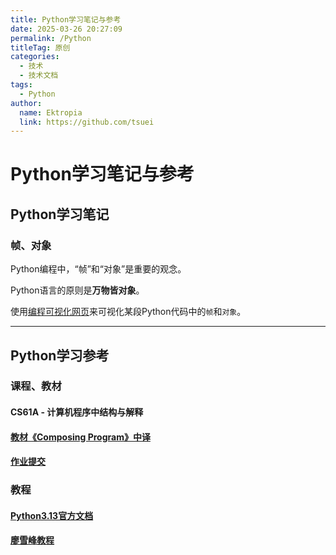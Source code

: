 ```yaml
---
title: Python学习笔记与参考
date: 2025-03-26 20:27:09
permalink: /Python
titleTag: 原创
categories: 
  - 技术
  - 技术文档
tags: 
  - Python
author: 
  name: Ektropia
  link: https://github.com/tsuei
---
```


# Python学习笔记与参考

## Python学习笔记
### 帧、对象
Python编程中，“帧”和“对象”是重要的观念。

Python语言的原则是**万物皆对象**。

使用[编程可视化网页](https://pythontutor.com/cp/composingprograms.html#mode=edit)来可视化某段Python代码中的`帧`和`对象`。





---

## Python学习参考
### 课程、教材
#### CS61A - 计算机程序中结构与解释
#### [教材《Composing Program》中译](https://composingprograms.netlify.app/)
#### [作业提交](https://github.com/InsideEmpire/CS61A-Assignments)

### 教程
#### [Python3.13官方文档](https://docs.python.org/zh-cn/3.13/tutorial/index.html)
#### [廖雪峰教程](https://liaoxuefeng.com/books/python/introduction/index.html)

